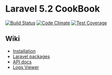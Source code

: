 # Laravel 5.2 CookBook
[![Build Status](https://travis-ci.org/IvanSostarko/laravel-5-2-cook-book.svg?branch=master)](https://travis-ci.org/IvanSostarko/laravel-5-2-cook-book)
[![Code Climate](https://codeclimate.com/github/IvanSostarko/laravel-5-2-cook-book/badges/gpa.svg)](https://codeclimate.com/github/IvanSostarko/laravel-5-2-cook-book)
[![Test Coverage](https://codeclimate.com/github/IvanSostarko/laravel-5-2-cook-book/badges/coverage.svg)](https://codeclimate.com/github/IvanSostarko/laravel-5-2-cook-book/coverage)
## Wiki
* [Installation](https://github.com/IvanSostarko/laravel-5-2-cook-book/wiki/Installation)
* [Laravel packages](https://github.com/IvanSostarko/laravel-5-2-cook-book/wiki/Laravel-Packages)
* [API docs](https://github.com/IvanSostarko/laravel-5-2-cook-book/wiki/API-docs)
* [Logs Viewer](https://github.com/IvanSostarko/laravel-5-2-cook-book/wiki/Logs-Viewer)